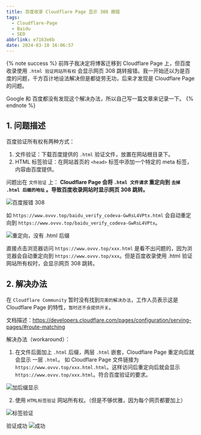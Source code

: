 ```yaml
---
title: 百度收录 Cloudflare Page 显示 308 报错
tags:
  - Cloudflare-Page
  - Baidu
  - SEO
abbrlink: e7163e6b
date: 2024-03-10 16:06:57
---
```


{% note success %}
前阵子我决定将博客迁移到 Cloudflare Page 上，但百度收录使用 `.html 验证网站所有权` 会显示网页 308 跳转报错。我一开始还以为是百度的问题，千方百计地设法解决但是都徒劳无功，后来才发现是 Cloudflare Page 的问题。

Google 和 百度都没有发现这个解决办法，所以自己写一篇文章来记录一下。
{% endnote %}

## 1. 问题描述

百度验证所有权有两种方式：
1. 文件验证：下载百度提供的 `.html` 验证文件，放置在网站根目录下。
2. HTML 标签验证：在网站首页的 `<head>` 标签中添加一个特定的 meta 标签，内容由百度提供。

问题出在 `文件验证` 上：
**Cloudflare Page 会将 `.html 文件请求` 重定向到 `去掉 .html 后缀的地址` 。导致百度收录网站时显示网页 308 跳转。**

![百度报错 308](https://pic4.zhimg.com/80/v2-9b2591438a5d35d8ee4ca6e0da4d4f8f_1440w.webp)

如 `https://www.ovvv.top/baidu_verify_codeva-GwRsL4VPtx.html` 会自动重定向到 `https://www.ovvv.top/baidu_verify_codeva-GwRsL4VPtx`。

![重定向，没有 .html 后缀](https://pic1.zhimg.com/80/v2-d1aad73842196ad68566de57ef0b75e8_1440w.webp)

直接点击浏览器访问 `https://www.ovvv.top/xxx.html` 是看不出问题的，因为浏览器会自动重定向到 `https://www.ovvv.top/xxx`。但是百度收录使用 .html 验证网站所有权时，会显示网页 308 跳转。


## 2. 解决办法

在 `Cloudflare Community` 暂时没有找到`完美的解决办法`，工作人员表示这是 Cloudflare Page 的特性，`暂时还不会提供开关`。

文档描述：https://developers.cloudflare.com/pages/configuration/serving-pages/#route-matching


解决办法（workaround）：

1. 在文件后面加上 `.html` 后缀，两层 `.html` 嵌套，Cloudflare Page 重定向后就会显示 一层 `.html`。
如 Cloudflare Page 文件链接为 `https://www.ovvv.top/xxx.html.html`。这样访问后重定向后就会显示 `https://www.ovvv.top/xxx.html`。符合百度验证的要求。

  ![加后缀显示](https://pic3.zhimg.com/80/v2-1ca3f5b3bec86e96558b00e51c8aed12_1440w.webp)

2. 使用 `HTML标签验证` 网站所有权。（但是不够优雅，因为每个网页都要加上）

  ![标签验证](https://pic4.zhimg.com/80/v2-6f78f82328de1e68d8537e00143b3b63_1440w.webp)

验证成功
![成功](https://pic3.zhimg.com/80/v2-a39791cb2b2b2858e403801fb71af9b6_1440w.webp)
